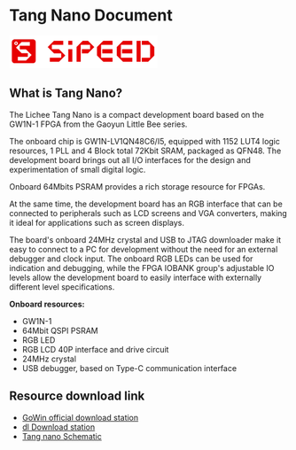 Tang Nano Document
======

<div class="title_pic">
    <!-- <img src="../assets/sipeed_longan_logo.jpg" height="60"> -->
    <img src="../assets/icon_sipeed2.png"  height="60">
</div>


## What is Tang Nano? 

The Lichee Tang Nano is a compact development board based on the GW1N-1 FPGA from the Gaoyun Little Bee series.

The onboard chip is GW1N-LV1QN48C6/I5, equipped with 1152 LUT4 logic resources, 1 PLL and 4 Block total 72Kbit SRAM, packaged as QFN48. The development board brings out all I/O interfaces for the design and experimentation of small digital logic.

Onboard 64Mbits PSRAM provides a rich storage resource for FPGAs.

At the same time, the development board has an RGB interface that can be connected to peripherals such as LCD screens and VGA converters, making it ideal for applications such as screen displays.

The board's onboard 24MHz crystal and USB to JTAG downloader make it easy to connect to a PC for development without the need for an external debugger and clock input. The onboard RGB LEDs can be used for indication and debugging, while the FPGA IOBANK group's adjustable IO levels allow the development board to easily interface with externally different level specifications.

**Onboard resources:**

+ GW1N-1
+ 64Mbit QSPI PSRAM
+ RGB LED
+ RGB LCD 40P interface and drive circuit
+ 24MHz crystal
+ USB debugger, based on Type-C communication interface

## Resource download link

+ [GoWin official download station](http://www.gowinsemi.com.cn/faq.aspx)
+ [dl Download station](http://dl.sipeed.com/TANG/Nano)
+ [Tang nano Schematic](http://dl.sipeed.com/TANG/Nano/HDK/Tang-NANO-2704(Schematic).pdf)

